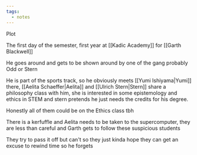 ```yaml
---
tags:
  - notes
---
```

Plot

The first day of the semester, first year at [[Kadic Academy]] for [[Garth Blackwell]]

He goes around and gets to be shown around by one of the gang
probably Odd or Stern

He is part of the sports track, so he obviously meets [[Yumi Ishiyama|Yumi]] there, [[Aelita Schaeffer|Aelita]] and [[Ulrich Stern|Stern]] share a philosophy class with him, she is interested in some epistemology and ethics in STEM and stern pretends he just needs the credits for his degree.

Honestly all of them could be on the Ethics class tbh

There is a kerfuffle and Aelita needs to be taken to the supercomputer, they are less than careful and Garth gets to follow these suspicious students


They try to pass it off but can't so they just kinda hope they can get an excuse to rewind time so he forgets